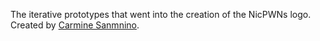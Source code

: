 The iterative prototypes that went into the creation of the NicPWNs logo. Created by [Carmine Sanmnino](https://www.fiverr.com/carminesannino).
